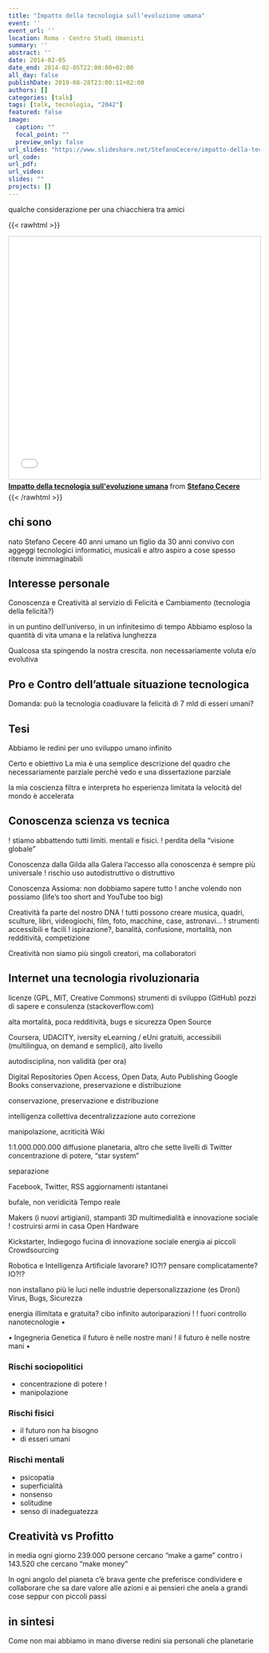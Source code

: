 ```yaml
---
title: "Impatto della tecnologia sull’evoluzione umana"
event: ''
event_url: ''
location: Roma - Centro Studi Umanisti
summary: ''
abstract: ''
date: 2014-02-05
date_end: 2014-02-05T22:00:00+02:00
all_day: false
publishDate: 2019-08-28T23:00:11+02:00
authors: []
categories: [talk]
tags: [talk, tecnologia, "2042"]
featured: false
image:
  caption: ""
  focal_point: ""
  preview_only: false
url_slides: "https://www.slideshare.net/StefanoCecere/impatto-della-tecnologia-sullevoluzione-umana"
url_code:
url_pdf:
url_video:
slides: ""
projects: []
---
```

qualche considerazione per una chiacchiera tra amici

{{< rawhtml >}}
<iframe src="//www.slideshare.net/slideshow/embed_code/key/qWjDC0beKyMBEr" width="595" height="485" frameborder="0" marginwidth="0" marginheight="0" scrolling="no" style="border:1px solid #CCC; border-width:1px; margin-bottom:5px; max-width: 100%;" allowfullscreen> </iframe> <div style="margin-bottom:5px"> <strong> <a href="//www.slideshare.net/StefanoCecere/impatto-della-tecnologia-sullevoluzione-umana" title="Impatto della tecnologia sull&#x27;evoluzione umana" target="_blank">Impatto della tecnologia sull&#x27;evoluzione umana</a> </strong> from <strong><a href="https://www.slideshare.net/StefanoCecere" target="_blank">Stefano Cecere</a></strong> </div>
{{< /rawhtml >}}

## chi sono
nato Stefano Cecere 40 anni
umano
un figlio
da 30 anni convivo con aggeggi tecnologici informatici, musicali e altro
aspiro a cose spesso ritenute inimmaginabili
 
## Interesse personale
Conoscenza e Creatività
al servizio di Felicità e Cambiamento (tecnologia della felicità?)

in un puntino dell’universo, in un infinitesimo di tempo
Abbiamo esploso la quantità di vita umana e la relativa lunghezza

Qualcosa sta spingendo la nostra crescita.
non necessariamente voluta e/o evolutiva
## Pro e Contro dell’attuale situazione tecnologica
Domanda:
può la tecnologia coadiuvare la felicità di 7 mld di esseri umani?

## Tesi
Abbiamo le redini per uno sviluppo umano infinito

Certo e obiettivo
La mia è una semplice descrizione del quadro che necessariamente parziale perché
 vedo e una dissertazione parziale

la mia coscienza filtra e interpreta ho esperienza limitata
la velocità del mondo è accelerata

## Conoscenza scienza vs tecnica
!
stiamo abbattendo tutti limiti. mentali e fisici.
!
perdita della “visione globale”
 
 Conoscenza
dalla Gilda alla Galera
l’accesso alla conoscenza è sempre più universale
!
 rischio uso autodistruttivo o
 distruttivo

 Conoscenza
Assioma:
non dobbiamo sapere tutto
!
anche volendo non possiamo
(life’s too short and YouTube too big)
 
 Creatività fa parte del nostro DNA
!
tutti possono creare musica, quadri, sculture, libri, videogiochi, film, foto, macchine, case, astronavi...
!
strumenti accessibili e facili
!
 ispirazione?, banalità, confusione,
 mortalità, non redditività, competizione

 Creatività
non siamo più singoli creatori,
ma collaboratori

## Internet una tecnologia rivoluzionaria

licenze (GPL, MIT, Creative Commons)
strumenti di sviluppo (GitHub)
pozzi di sapere e consulenza (stackoverflow.com)

alta mortalità, poca redditività, bugs e sicurezza
Open Source

Coursera, UDACITY, iversity
eLearning / eUni
gratuiti, accessibili (multilingua, on demand e semplici), alto livello

autodisciplina, non validità (per ora)

Digital Repositories
Open Access, Open Data, Auto Publishing Google Books
conservazione, preservazione e distribuzione

conservazione, preservazione e distribuzione

intelligenza collettiva decentralizzazione auto correzione

manipolazione, acriticità
Wiki

1:1.000.000.000
diffusione planetaria, altro che sette livelli di Twitter
concentrazione di potere, “star system”

separazione

Facebook, Twitter, RSS
aggiornamenti istantanei

bufale, non veridicità
Tempo reale

Makers (i nuovi artigiani), stampanti 3D
multimedialità e innovazione sociale
!
costruirsi armi in casa
Open Hardware

Kickstarter, Indiegogo
fucina di innovazione sociale energia ai piccoli
Crowdsourcing

 Robotica e Intelligenza Artificiale
  lavorare? IO?!? pensare complicatamente? IO?!?

 non installano più le luci nelle industrie
 depersonalizzazione (es Droni)
 Virus, Bugs, Sicurezza

energia illimitata e gratuita? cibo infinito
autoriparazioni
!
!
fuori controllo
nanotecnologie
 •

 •
Ingegneria Genetica il futuro è nelle nostre mani
!
il futuro è nelle nostre mani
 •

### Rischi sociopolitici
- concentrazione di potere !
- manipolazione
 
### Rischi fisici
- il futuro non ha bisogno
- di esseri umani

### Rischi mentali
- psicopatia
- superficialità
- nonsenso
- solitudine
- senso di inadeguatezza

## Creatività vs Profitto
in media ogni giorno 239.000 persone cercano “make a game” contro i 143.520 che cercano “make money”

In ogni angolo del pianeta
c’è brava gente
che preferisce condividere e collaborare
che sa dare valore alle azioni e ai pensieri che anela a grandi cose seppur con piccoli passi

## in sintesi
Come non mai abbiamo in mano diverse redini sia personali che planetarie
 